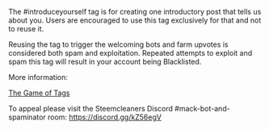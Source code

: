 The #introduceyourself tag is for creating one introductory post that tells us about you. Users are encouraged to use this tag exclusively for that and not to reuse it. 

Reusing the tag to trigger the welcoming bots and farm upvotes is considered both spam and exploitation. Repeated attempts to exploit and spam this tag will result in your account being Blacklisted.

More information:

[The Game of Tags](https://steemit.com/steemcleaners/@steemcleaners/the-game-of-tags)

To appeal please visit the Steemcleaners Discord #mack-bot-and-spaminator room: https://discord.gg/kZ56egV
